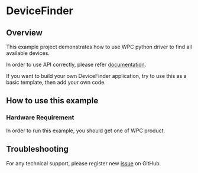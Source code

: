 
# DeviceFinder

## Overview

This example project demonstrates how to use WPC python driver to find all available devices.

In order to use API correctly, please refer [documentation](https://wpc-systems-ltd.github.io/WPC_Python_driver_release/).

If you want to build your own DeviceFinder application, try to use this as a basic template, then add your own code.

## How to use this example

### Hardware Requirement

In order to run this example, you should get one of WPC product. 

## Troubleshooting

For any technical support, please register new [issue](https://github.com/WPC-Systems-Ltd/WPC_Python_driver_release/issues) on GitHub.